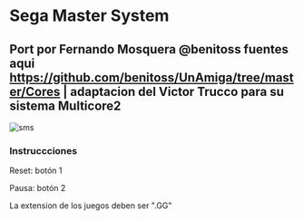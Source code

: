  # Sega Master System

## Port por Fernando Mosquera  @benitoss fuentes aqui https://github.com/benitoss/UnAmiga/tree/master/Cores | adaptacion del Victor Trucco para su sistema Multicore2

![sms](https://user-images.githubusercontent.com/31018768/71422474-9673d900-2682-11ea-8078-5a63d8fa5b8f.jpg)


### Instruccciones

Reset: botón 1

Pausa: botón 2

La extension de los juegos deben ser ".GG"
